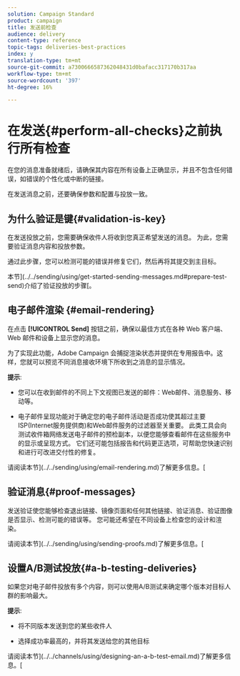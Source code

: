 ```yaml
---
solution: Campaign Standard
product: campaign
title: 发送前检查
audience: delivery
content-type: reference
topic-tags: deliveries-best-practices
index: y
translation-type: tm+mt
source-git-commit: a7300666587362048431d0bafacc317170b317aa
workflow-type: tm+mt
source-wordcount: '397'
ht-degree: 16%

---
```



# 在发送{#perform-all-checks}之前执行所有检查

在您的消息准备就绪后，请确保其内容在所有设备上正确显示，并且不包含任何错误，如错误的个性化或中断的链接。

在发送消息之前，还要确保参数和配置与投放一致。

## 为什么验证是键{#validation-is-key}

在发送投放之前，您需要确保收件人将收到您真正希望发送的消息。 为此，您需要验证消息内容和投放参数。

通过此步骤，您可以检测可能的错误并修复它们，然后再将其提交到主目标。

本节](../../sending/using/get-started-sending-messages.md#prepare-test-send)介绍了验证投放的步骤[。

## 电子邮件渲染 {#email-rendering}

在点击 **[!UICONTROL Send]** 按钮之前，确保以最佳方式在各种 Web 客户端、Web 邮件和设备上显示您的消息。

为了实现此功能，Adobe Campaign 会捕捉渲染状态并提供在专用报告中。这样，您就可以预览不同消息接收环境下所收到之消息的显示情况。

**提示**:

* 您可以在收到邮件的不同上下文视图已发送的邮件：Web邮件、消息服务、移动等。

* 电子邮件呈现功能对于确定您的电子邮件活动是否成功使其超过主要ISP(Internet服务提供商)和Web邮件服务的过滤器至关重要。 此类工具会向测试收件箱网络发送电子邮件的预检副本，以便您能够查看邮件在这些服务中的显示或呈现方式。 它们还可能包括报告和代码更正选项，可帮助您快速识别和进行可改进交付性的修复。

请阅读本节](../../sending/using/email-rendering.md)了解更多信息。[

## 验证消息{#proof-messages}

发送验证使您能够检查退出链接、镜像页面和任何其他链接、验证消息、验证图像是否显示、检测可能的错误等。 您可能还希望在不同设备上检查您的设计和渲染。

请阅读本节](../../sending/using/sending-proofs.md)了解更多信息。[

## 设置A/B测试投放{#a-b-testing-deliveries}

如果您对电子邮件投放有多个内容，则可以使用A/B测试来确定哪个版本对目标人群的影响最大。

**提示**:

* 将不同版本发送到您的某些收件人

* 选择成功率最高的，并将其发送给您的其他目标

请阅读本节](../../channels/using/designing-an-a-b-test-email.md)了解更多信息。[

